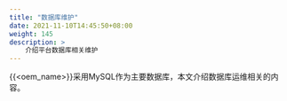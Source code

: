 ```yaml
---
title: "数据库维护"
date: 2021-11-10T14:45:50+08:00
weight: 145
description: >
    介绍平台数据库相关维护
---
```


{{<oem_name>}}采用MySQL作为主要数据库，本文介绍数据库运维相关的内容。



